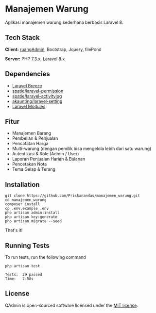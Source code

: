 # Manajemen Warung
Aplikasi manajemen warung sederhana berbasis Laravel 8.
  

## Tech Stack

**Client:** [ruangAdmin](https://github.com/indrijunanda/RuangAdmin), Bootstrap, Jquery, filePond

**Server:** PHP 7.3.x, Laravel 8.x

  
## Dependencies

- [Laravel Breeze](https://github.com/laravel/breeze)
- [spatie/laravel-permission](https://github.com/spatie/laravel-permission)
- [spatie/laravel-activitylog](https://github.com/spatie/laravel-activitylog)
- [akaunting/laravel-setting](https://github.com/akaunting/laravel-setting)
- [Laravel Modules](https://nwidart.com/laravel-modules/v1)


## Fitur

- Manajemen Barang
- Pembelian & Penjualan
- Pencatatan Harga
- Multi-warung (dengan pemilik bisa mengelola lebih dari satu warung)
- Autentikasi & Role (Admin / User)
- Laporan Penjualan Harian & Bulanan
- Pencetakan Nota
- Tema Gelap & Terang
  
## Installation 
``` 
git clone https://github.com/Priskanandas/manajemen_warung.git
cd manajemen_warung
composer install
cp .env.example .env
php artisan admin:install
php artisan key:generate
php artisan migrate --seed
```
That's it!


## Running Tests

To run tests, run the following command

```
php artisan test
```

```
Tests:  29 passed
Time:   7.58s
```

## License

QAdmin is open-sourced software licensed under the [MIT license](https://opensource.org/licenses/MIT). 
